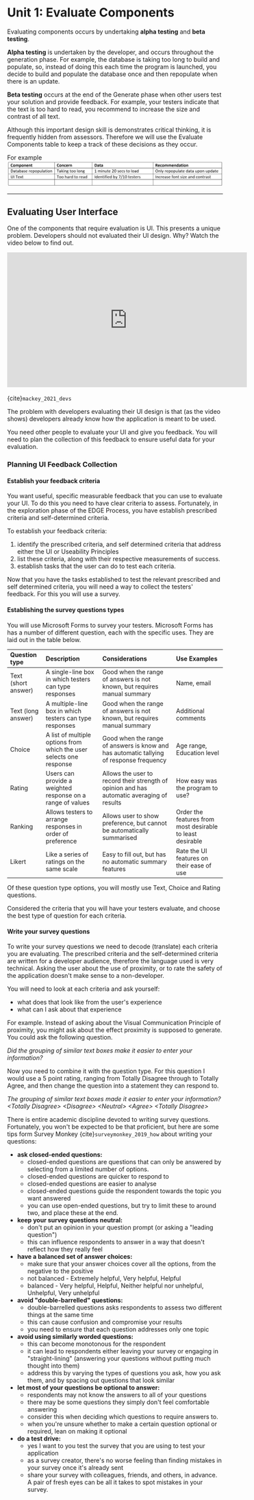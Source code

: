 # Unit 1: Evaluate Components

Evaluating components occurs by undertaking **alpha testing** and **beta testing**.

**Alpha testing** is undertaken by the developer, and occurs throughout the generation phase. For example, the database is taking too long to build and populate, so, instead of doing this each time the program is launched, you decide to build and populate the database once and then repopulate when there is an update.

**Beta testing** occurs at the end of the Generate phase when other users test your solution and provide feedback. For example, your testers indicate that the text is too hard to read, you recommend to increase the size and contrast of all text.

Although this important design skill is demonstrates critical thinking, it is frequently hidden from assessors. Therefore we will use the Evaluate Components table to keep a track of these decisions as they occur.

For example  
![component evaluation](../assets/component_eval.png)

---

## Evaluating User Interface

One of the components that require evaluation is UI. This presents a unique problem. Developers should not evaluated their UI design. Why?
Watch the video below to find out.

<iframe width="560" height="315" src="https://www.youtube.com/embed/baY3SaIhfl0" title="YouTube video player" frameborder="0" allow="accelerometer; autoplay; clipboard-write; encrypted-media; gyroscope; picture-in-picture" allowfullscreen></iframe>

{cite}`mackey_2021_devs`

The problem with developers evaluating their UI design is that (as the video shows) developers already know how the application is meant to be used.

You need other people to evaluate your UI and give you feedback. You will need to plan the collection of this feedback to ensure useful data for your evaluation.

### Planning UI Feedback Collection

#### Establish your feedback criteria

You want useful, specific measurable feedback that you can use to evaluate your UI. To do this you need to have clear criteria to assess. Fortunately, in the exploration phase of the EDGE Process, you have establish prescribed criteria and self-determined criteria.

To establish your feedback criteria:  

1. identify the prescribed criteria, and self determined criteria that address either the UI or Useability Principles
2. list these criteria, along with their respective measurements of success.
3. establish tasks that the user can do to test each criteria.

Now that you have the tasks established to test the relevant prescribed and self determined criteria, you will need a way to collect the testers' feedback. For this you will use a survey.

#### Establishing the survey questions types

You will use Microsoft Forms to survey your testers. Microsoft Forms has has a number of different question, each with the specific uses. They are laid out in the table below.

|Question type|Description|Considerations|Use Examples|
|:---|:---|:---|:---|
|Text (short answer)|A single-line box in which testers can type responses|Good when the range of answers is not known, but requires manual summary|Name, email|
|Text (long answer)|A multiple-line box in which testers can type responses|Good when the range of answers is not known, but requires manual summary|Additional comments|
|Choice|A list of multiple options from which the user selects one response|Good when the range of answers is know and has automatic tallying of response frequency|Age range, Education level|
|Rating|Users can provide a weighted response on a range of values|Allows the user to record their strength of opinion and has automatic averaging of results|How easy was the program to use?|
|Ranking|Allows testers to arrange responses in order of preference|Allows user to show preference, but cannot be automatically summarised|Order the features from most desirable to least desirable|
|Likert|Like a series of ratings on the same scale|Easy to fill out, but has no automatic summary features|Rate the UI features on their ease of use|

Of these question type options, you will mostly use Text, Choice and Rating questions.

Considered the criteria that you will have your testers evaluate, and choose the best type of question for each criteria.

#### Write your survey questions

To write your survey questions we need to decode (translate) each criteria you are evaluating. The prescribed criteria and the self-determined criteria are written for a developer audience, therefore the language used is very technical. Asking the user about the use of proximity, or to rate the safety of the application doesn't make sense to a non-developer.

You will need to look at each criteria and ask yourself:

- what does that look like from the user's experience
- what can I ask about that experience

For example. Instead of asking about the Visual Communication Principle of proximity, you might ask about the effect proximity is supposed to generate. You could ask the following question.

*Did the grouping of similar text boxes make it easier to enter your information?*

Now you need to combine it with the question type. For this question I would use a 5 point rating, ranging from Totally Disagree through to Totally Agree, and then change the question into a statement they can respond to.

*The grouping of similar text boxes made it easier to enter your information? \<Totally Disagree> \<Disagree> \<Neutral> \<Agree> \<Totally Disagree>*

There is entire academic discipline devoted to writing survey questions. Fortunately, you won't be expected to be that proficient, but here are some tips form Survey Monkey {cite}`surveymonkey_2019_how` about writing your questions:

- **ask closed-ended questions:**
  - closed-ended questions are questions that can only be answered by selecting from a limited number of options.
  - closed-ended questions are quicker to respond to
  - closed-ended questions are easier to analyse
  - closed-ended questions guide the respondent towards the topic you want answered
  - you can use open-ended questions, but try to limit these to around two, and place these at the end.
- **keep your survey questions neutral:**
  - don't put an opinion in your question prompt (or asking a "leading question")
  - this can influence respondents to answer in a way that doesn't reflect how they really feel
- **have a balanced set of answer choices:**
  - make sure that your answer choices cover all the options, from the negative to the positive
  - not balanced - Extremely helpful, Very helpful, Helpful
  - balanced - Very helpful, Helpful, Neither helpful nor unhelpful, Unhelpful, Very unhelpful
- **avoid "double-barrelled" questions:**
  - double-barrelled questions asks respondents to assess two different things at the same time
  - this can cause confusion and compromise your results
  - you need to ensure that each question addresses only one topic
- **avoid using similarly worded questions:**
  - this can become monotonous for the respondent
  - it can lead to respondents either leaving your survey or engaging in "straight-lining" (answering your questions without putting much thought into them)
  - address this by varying the types of questions you ask, how you ask them, and by spacing out questions that look similar
- **let most of your questions be optional to answer:**
  - respondents may not know the answers to all of your questions
  - there may be some questions they simply don't feel comfortable answering
  - consider this when deciding which questions to require answers to.
  - when you're unsure whether to make a certain question optional or required, lean on making it optional
- **do a test drive:**
  - yes I want to you test the survey that you are using to test your application
  - as a survey creator, there's no worse feeling than finding mistakes in your survey once it's already sent
  - share your survey with colleagues, friends, and others, in advance. A pair of fresh eyes can be all it takes to spot mistakes in your survey.

